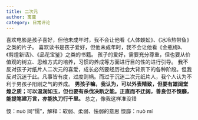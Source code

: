 ```yaml
---
title: 二次元
author: 寓庸
category: 日常评论
---
```

喜欢电影是孩子喜好，但他未成年时，我不会让他看《人体蜈蚣》、《冰冷热带鱼》之类的片子。 喜欢读书是孩子爱好，但他未成年时，我不会让他看《金瓶梅》、《剪燈新话》、《品花宝鉴》之类的书籍。 孩子的爱好，需要充分尊重，但也要从价值观的树立、思维方式的培养，习惯的养成等方面进行目的性的进行引导。 我不反对孩子对纸片人二次元的喜爱，成长必然要经历社会大背景下的各种阶段。但我反对沉迷于此。凡事皆有度，过度则祸。而过于沉迷二次元纸片人，我个人认为不利于男孩子阳刚之气的养成。 **男孩子嘛，我认为，可以外表精致，但要有雄阔堂煌之质；可以温润如玉，但也要有杀伐决断之能。正直而不迂阔，善良但不愞靡，能提笔建万言，亦能执刀行千里。** 总之，像我这样准没错

愞：nuò  同“懦”，解释：软弱、柔弱、怯弱的意思
愞靡：nuò mí